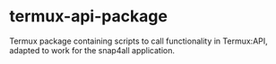 # termux-api-package
Termux package containing scripts to call functionality in Termux:API, adapted to work for the snap4all application.
